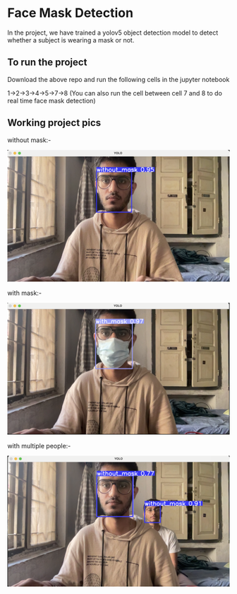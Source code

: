 # Face Mask Detection

In the project, we have trained a yolov5 object detection model to detect whether a subject is wearing a mask or not.

## To run the project

Download the above repo and run the following cells in the jupyter notebook

1->2->3->4->5->7->8 (You can also run the cell between cell 7 and 8 to do real time face mask detection)

## Working project pics

without mask:-

![Without Mask Detection](Detwithoutmask.png)

with mask:-

![With Mask Detection](Detwithmask.png)

with multiple people:-

![With multiple people](Dettwopeople.png)

